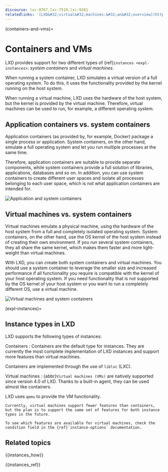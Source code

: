 ```yaml
---
discourse: lxc:8767,lxc:7519,lxc:9281
relatedlinks: '[LXD&#32;virtual&#32;machines:&#32;an&#32;overview](https://ubuntu.com/blog/lxd-virtual-machines-an-overview)'
---
```


(containers-and-vms)=
# Containers and VMs

LXD provides support for two different types of {ref}`instances <expl-instances>`: *system containers* and *virtual machines*.

When running a system container, LXD simulates a virtual version of a full operating system. To do this, it uses the functionality provided by the kernel running on the host system.

When running a virtual machine, LXD uses the hardware of the host system, but the kernel is provided by the virtual machine. Therefore, virtual machines can be used to run, for example, a different operating system.

## Application containers vs. system containers

Application containers (as provided by, for example, Docker) package a single process or application. System containers, on the other hand, simulate a full operating system and let you run multiple processes at the same time.

Therefore, application containers are suitable to provide separate components, while system containers provide a full solution of libraries, applications, databases and so on. In addition, you can use system containers to create different user spaces and isolate all processes belonging to each user space, which is not what application containers are intended for.

![Application and system containers](/images/application-vs-system-containers.svg "Application and system containers")

## Virtual machines vs. system containers

Virtual machines emulate a physical machine, using the hardware of the host system from a full and completely isolated operating system. System containers, on the other hand, use the OS kernel of the host system instead of creating their own environment. If you run several system containers, they all share the same kernel, which makes them faster and more light-weight than virtual machines.

With LXD, you can create both system containers and virtual machines. You should use a system container to leverage the smaller size and increased performance if all functionality you require is compatible with the kernel of your host operating system. If you need functionality that is not supported by the OS kernel of your host system or you want to run a completely different OS, use a virtual machine.

![Virtual machines and system containers](/images/virtual-machines-vs-system-containers.svg "Virtual machines and system containers")

(expl-instances)=
## Instance types in LXD

LXD supports the following types of instances:

Containers
: Containers are the default type for instances.
  They are currently the most complete implementation of LXD instances and support more features than virtual machines.

  Containers are implemented through the use of `liblxc` (LXC).

Virtual machines
: {abbr}`Virtual machines (VMs)` are natively supported since version 4.0 of LXD.
  Thanks to a built-in agent, they can be used almost like containers.

  LXD uses `qemu` to provide the VM functionality.

  ```{note}
  Currently, virtual machines support fewer features than containers, but the plan is to support the same set of features for both instance types in the future.

  To see which features are available for virtual machines, check the condition field in the {ref}`instance-options` documentation.
  ```

## Related topics

{{instances_how}}

{{instances_ref}}
